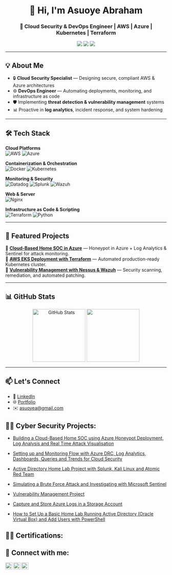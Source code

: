 <!-- Profile Header -->
<h1 align="center">👋 Hi, I'm Asuoye Abraham</h1>
<h3 align="center">🚀 Cloud Security & DevOps Engineer | AWS | Azure | Kubernetes | Terraform</h3>

<p align="center">
  <a href="https://www.linkedin.com/in/asuoyeabraham"><img src="https://img.shields.io/badge/LinkedIn-0077B5?style=flat-square&logo=linkedin&logoColor=white"/></a>
  <a href="mailto:asuoyea@gmail.com"><img src="https://img.shields.io/badge/Email-D14836?style=flat-square&logo=gmail&logoColor=white"/></a>
  <a href="https://yourportfolio.com"><img src="https://img.shields.io/badge/Portfolio-000000?style=flat-square&logo=vercel&logoColor=white"/></a>
</p>

---

## 💡 About Me  
- 🔒 **Cloud Security Specialist** — Designing secure, compliant AWS & Azure architectures  
- ⚙️ **DevOps Engineer** — Automating deployments, monitoring, and infrastructure as code  
- 🛡️ Implementing **threat detection & vulnerability management** systems  
- 📊 Proactive in **log analytics**, incident response, and system hardening  

---

## 🛠️ Tech Stack  

**Cloud Platforms**  
![AWS](https://img.shields.io/badge/AWS-FF9900?style=for-the-badge&logo=amazon-aws&logoColor=white)
![Azure](https://img.shields.io/badge/Azure-0078D4?style=for-the-badge&logo=microsoft-azure&logoColor=white)

**Containerization & Orchestration**  
![Docker](https://img.shields.io/badge/Docker-2496ED?style=for-the-badge&logo=docker&logoColor=white)
![Kubernetes](https://img.shields.io/badge/Kubernetes-326CE5?style=for-the-badge&logo=kubernetes&logoColor=white)

**Monitoring & Security**  
![Datadog](https://img.shields.io/badge/Datadog-632CA6?style=for-the-badge&logo=datadog&logoColor=white)
![Splunk](https://img.shields.io/badge/Splunk-000000?style=for-the-badge&logo=splunk&logoColor=white)
![Wazuh](https://img.shields.io/badge/Wazuh-017CFF?style=for-the-badge&logo=wazuh&logoColor=white)

**Web & Server**  
![Nginx](https://img.shields.io/badge/Nginx-009639?style=for-the-badge&logo=nginx&logoColor=white)

**Infrastructure as Code & Scripting**  
![Terraform](https://img.shields.io/badge/Terraform-623CE4?style=for-the-badge&logo=terraform&logoColor=white)
![Python](https://img.shields.io/badge/Python-3776AB?style=for-the-badge&logo=python&logoColor=white)

---

## 📂 Featured Projects  

🔹 **[Cloud-Based Home SOC in Azure](#)** — Honeypot in Azure + Log Analytics & Sentinel for attack monitoring.  
🔹 **[AWS EKS Deployment with Terraform](#)** — Automated production-ready Kubernetes cluster.  
🔹 **[Vulnerability Management with Nessus & Wazuh](#)** — Security scanning, remediation, and automated patching.  

---

## 📊 GitHub Stats  

<p align="center">
  <img src="https://github-readme-stats.vercel.app/api?username=asuoye&show_icons=true&theme=radical" alt="GitHub Stats" height="165"/>
  <img src="https://github-readme-stats.vercel.app/api/top-langs/?username=asuoye&layout=compact&theme=radical" height="165"/>
</p>

---

## 📫 Let's Connect  
- 💼 [LinkedIn](https://www.linkedin.com/in/asuoyeabraham/) 
- 🌐 [Portfolio](https://github.com/asuoye)
- ✉️ asuoyea@gmail.com  



<h2>👨‍💻 Cyber Security Projects:</h2>

- [Building a Cloud-Based Home SOC using Azure Honeypot Deployment, Log Analysis and Real Time Attack Visualisation](https://github.com/asuoye/Azure-Cloud-SOC-Honeypot-Log-Analytics-Real-Time-Attack-Monitoring)

- [Setting up and Monitoring Flow with Azure DRC, Log Analytics, Dashboards, Queries and Trends for Cloud Security](https://github.com/asuoye/Azure-Cloud-SOC-DCR-Log-Analytics-Real-Time-Security-Dashboards-.)

- [Active Directory Home Lab Project with Splunk, Kali Linux and Atomic Red Team](https://github.com/asuoye/Active_Directory_Lab)

- [Simulating a Brute Force Attack and Investigating with Microsoft Sentinel](https://github.com/asuoye/Simulating-a-Brute-Force-attack-and-investigating-with-Microsoft-Sentinel)

- [Vulnerability Management Project](https://github.com/asuoye/Vulnerability-Management-Project)

- [Capture and Store Azure Logs in a Storage Account](https://github.com/asuoye/Capture-and-Storing-Azure-Logs-in-a-Secure-Storage-Account)


- [How to Set Up a Basic Home Lab Running Active Directory (Oracle Virtual Box) and Add Users with PowerShell](https://github.com/asuoye/Virtual_Cybersecurity_HomeLab)


<h2>👨‍💻 Certifications:</h2>

<h2> 🤳 Connect with me:</h2>

[<img align="left" alt="asuoyeabraham | Twitter" width="22px" src="https://cdn.jsdelivr.net/npm/simple-icons@v3/icons/twitter.svg" />][twitter]
[<img align="left" alt="asuoyeabraham | LinkedIn" width="22px" src="https://cdn.jsdelivr.net/npm/simple-icons@v3/icons/linkedin.svg" />][linkedin]
[<img align="left" alt="asuoyeabraham | Instagram" width="22px" src="https://cdn.jsdelivr.net/npm/simple-icons@v3/icons/instagram.svg" />][instagram]

[twitter]: https://twitter.com/asuoyeabraham
[youtube]: https://www.youtube.com/c/asuoyeabraham
[instagram]: https://www.instagram.com/asuoyeabraham/
[linkedin]: https://linkedin.com/in/asuoyeabraham

<!--
**joshmadakor1/joshmadakor1** is a ✨ _special_ ✨ repository because its `README.md` (this file) appears on your GitHub profile.

Here are some ideas to get you started:

- 🔭 I’m currently working on ...
- 🌱 I’m currently learning ...
- 👯 I’m looking to collaborate on ...
- 🤔 I’m looking for help with ...
- 💬 Ask me about ...
- 📫 How to reach me: ...
- 😄 Pronouns: ...
- ⚡ Fun fact: ...
-->
